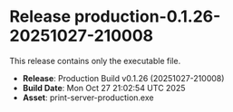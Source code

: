 # Release production-0.1.26-20251027-210008

This release contains only the executable file.

- **Release**: Production Build v0.1.26 (20251027-210008)
- **Build Date**: Mon Oct 27 21:02:54 UTC 2025
- **Asset**: print-server-production.exe
